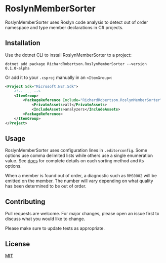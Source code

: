 # RoslynMemberSorter

RoslynMemberSorter uses Roslyn code analysis to detect out of order namespace and type member declarations in C# projects.

## Installation

Use the dotnet CLI to install RoslynMemberSorter to a project:

```
dotnet add package RichardRobertson.RoslynMemberSorter --version 0.1.0-alpha
```

Or add it to your `.csproj` manually in an `<ItemGroup>`:

```xml
<Project Sdk="Microsoft.NET.Sdk">
    <!-- ... -->
    <ItemGroup>
        <PackageReference Include="RichardRobertson.RoslynMemberSorter" Version="0.1.0-alpha">
            <PrivateAssets>all</PrivateAssets>
            <IncludeAssets>analyzers</IncludeAssets>
        <PackageReference>
    </ItemGroup>
</Project>
```

## Usage

RoslynMemberSorter uses configuration lines in `.editorconfig`. Some options use comma delimited lists while others use a single enumeration value. See [docs](docs) for complete details on each sorting method and its options.

When a member is found out of order, a diagnostic such as `RMS0002` will be emitted on the member. The number will vary depending on what quality has been determined to be out of order.

## Contributing

Pull requests are welcome. For major changes, please open an issue first to discuss what you would like to change.

Please make sure to update tests as appropriate.

## License

[MIT](https://choosealicense.com/licenses/mit/)
